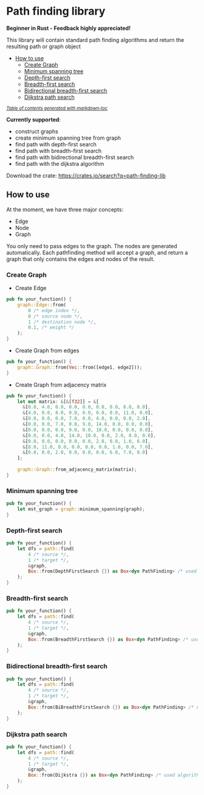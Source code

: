 # Path finding library
<b>Beginner in Rust - Feedback highly appreciated!</b>

This library will contain standard path finding algorithms and return the resulting path or graph object

- [How to use](#how-to-use)
  * [Create Graph](#create-graph)
  * [Minimum spanning tree](#minimum-spanning-tree)
  * [Depth-first search](#depth-first-search)
  * [Breadth-first search](#breadth-first-search)
  * [Bidirectional breadth-first search](#bidirectional-breadth-first-search)
  * [Dijkstra path search](#dijkstra-path-search)

<small><i><a href='http://ecotrust-canada.github.io/markdown-toc/'>Table of contents generated with markdown-toc</a></i></small>


<b>Currently supported</b>:
- construct graphs
- create minimum spanning tree from graph
- find path with depth-first search
- find path with breadth-first search
- find path with bidirectional breadth-first search
- find path with the dijkstra algorithm

Download the crate: https://crates.io/search?q=path-finding-lib

## How to use
At the moment, we have three major concepts:
- Edge
- Node
- Graph

You only need to pass edges to the graph. The nodes are generated automatically. Each pathfinding method will accept a graph,
and return a graph that only contains the edges and nodes of the result.

### Create Graph

- Create Edge

```rust
pub fn your_function() {
    graph::Edge::from(
        0 /* edge index */,
        0 /* source node */,
        1 /* destination node */,
        0.1, /* weight */
    );
}
```

- Create Graph from edges

```rust
pub fn your_function() {
    graph::Graph::from(Vec::from([edge1, edge2]));
}
```

- Create Graph from adjacency matrix

```rust
pub fn your_function() {
    let mut matrix: &[&[f32]] = &[
      &[0.0, 4.0, 0.0, 0.0, 0.0, 0.0, 0.0, 8.0, 0.0],
      &[4.0, 0.0, 8.0, 0.0, 0.0, 0.0, 0.0, 11.0, 0.0],
      &[0.0, 8.0, 0.0, 7.0, 0.0, 4.0, 0.0, 0.0, 2.0],
      &[0.0, 0.0, 7.0, 0.0, 9.0, 14.0, 0.0, 0.0, 0.0],
      &[0.0, 0.0, 0.0, 9.0, 0.0, 10.0, 0.0, 0.0, 0.0],
      &[0.0, 0.0, 4.0, 14.0, 10.0, 0.0, 2.0, 0.0, 0.0],
      &[0.0, 0.0, 0.0, 0.0, 0.0, 2.0, 0.0, 1.0, 6.0],
      &[8.0, 11.0, 0.0, 0.0, 0.0, 0.0, 1.0, 0.0, 7.0],
      &[0.0, 0.0, 2.0, 0.0, 0.0, 0.0, 6.0, 7.0, 0.0]
    ];
  
    graph::Graph::from_adjacency_matrix(matrix);
}
```

### Minimum spanning tree
```rust
pub fn your_function() {
    let mst_graph = graph::minimum_spanning(graph);
}
```

### Depth-first search
```rust
pub fn your_function() {
    let dfs = path::find(
        4 /* source */, 
        1 /* target */, 
        &graph, 
        Box::from(DepthFirstSearch {}) as Box<dyn PathFinding> /* used algorithm */
    );
}
```

### Breadth-first search
```rust
pub fn your_function() {
    let dfs = path::find(
        4 /* source */, 
        1 /* target */, 
        &graph, 
        Box::from(BreadthFirstSearch {}) as Box<dyn PathFinding> /* used algorithm */
    );
}
```

### Bidirectional breadth-first search
```rust
pub fn your_function() {
    let dfs = path::find(
        4 /* source */, 
        1 /* target */, 
        &graph, 
        Box::from(BiBreadthFirstSearch {}) as Box<dyn PathFinding> /* used algorithm */
    );
}
```

### Dijkstra path search
```rust
pub fn your_function() {
    let dfs = path::find(
        4 /* source */, 
        1 /* target */, 
        &graph,
        Box::from(Dijkstra {}) as Box<dyn PathFinding> /* used algorithm */
    );
}
```